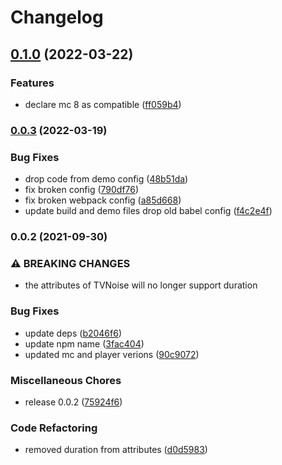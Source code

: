 # Changelog

## [0.1.0](https://github.com/donkeyclip/motorcortex-tv/compare/v0.0.3...v0.1.0) (2022-03-22)


### Features

* declare mc 8 as compatible ([ff059b4](https://github.com/donkeyclip/motorcortex-tv/commit/ff059b4e9416f8799f9c84b9211acca3c3dcc448))

### [0.0.3](https://github.com/donkeyclip/motorcortex-tv/compare/v0.0.2...v0.0.3) (2022-03-19)


### Bug Fixes

* drop code from demo config ([48b51da](https://github.com/donkeyclip/motorcortex-tv/commit/48b51dae2d50bd7a1a845e4c47a5ed113331abaa))
* fix broken config ([790df76](https://github.com/donkeyclip/motorcortex-tv/commit/790df76bf8edaff090ccda7225f405ef943a36f1))
* fix broken webpack config ([a85d668](https://github.com/donkeyclip/motorcortex-tv/commit/a85d66832ebbff40526cfea3e083be07060cb8ff))
* update build and demo files drop old babel config ([f4c2e4f](https://github.com/donkeyclip/motorcortex-tv/commit/f4c2e4ff1e7a1bedcc668fe89200ad790b71ad6e))

### 0.0.2 (2021-09-30)


### ⚠ BREAKING CHANGES

* the attributes of TVNoise will no longer support duration

### Bug Fixes

* update deps ([b2046f6](https://www.github.com/donkeyclip/motorcortex-tv/commit/b2046f670a3f684d7f165f4efff76bcb2c1f668f))
* update npm name ([3fac404](https://www.github.com/donkeyclip/motorcortex-tv/commit/3fac404f962bb0397842e2f9ed449034006d45f0))
* updated mc and player verions ([90c9072](https://www.github.com/donkeyclip/motorcortex-tv/commit/90c9072d53e05e84bd6e059fcadea8845f847902))


### Miscellaneous Chores

* release 0.0.2 ([75924f6](https://www.github.com/donkeyclip/motorcortex-tv/commit/75924f6a568ec23fb74636a44c4c83d4520d108e))


### Code Refactoring

* removed duration from attributes ([d0d5983](https://www.github.com/donkeyclip/motorcortex-tv/commit/d0d598380def93915d520b4a5c4348215b83d732))
